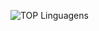 

![TOP Linguagens](https://github-readme-stats.vercel.app/api/top-langs/?username=VictorBratfisch&layout=compact&theme=dracula)
